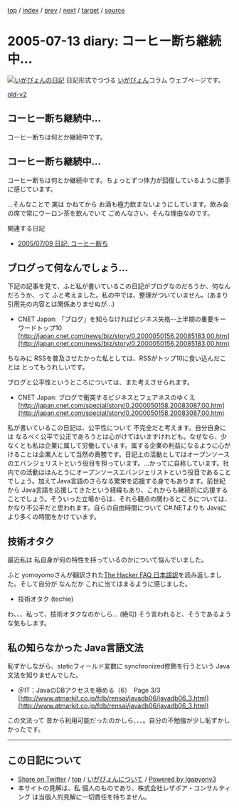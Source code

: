 [top](../index.html) 
 / [index](index.html) 
 / [prev](ig050712.html) 
 / [next](ig050714.html) 
 / [target](https://www.igapyon.jp/igapyon/diary/2005/ig050713.html) 
 / [source](https://github.com/igapyon/diary/blob/master/2005/ig050713.src.md) 

2005-07-13 diary: コーヒー断ち継続中…
=====================================================================================================
[![いがぴょんの日記](https://www.igapyon.jp/igapyon/diary/images/iga200306s.jpg "いがぴょん")](https://www.igapyon.jp/igapyon/diary/memo/memoigapyon.html) 日記形式でつづる [いがぴょん](https://www.igapyon.jp/igapyon/diary/memo/memoigapyon.html)コラム ウェブページです。

[old-v2](ig050713-orig.html)

## コーヒー断ち継続中…

コーヒー断ちは何とか継続中です。


## コーヒー断ち継続中…

コーヒー断ちは何とか継続中です。ちょっとずつ体力が回復しているように勝手に感じています。

…そんなことで 実は かねてから お酒も極力飲まないようにしています。飲み会の席で常にウーロン茶を飲んでいて ごめんなさい。そんな理由なのです。

関連する日記

* [2005/07/09 日記: コーヒー断ち](ig050709.html)

## ブログって何なんでしょう…

下記の記事を見て、ふと私が書いているこの日記がブログなのだろうか、何なんだろうか、って ふと考えました。私の中では、整理がついていません。(あまり引用先の内容とは関係ありませぬが…)

* CNET Japan: 「ブログ」を知らなければビジネス失格--上半期の重要キーワードトップ10
  [http://japan.cnet.com/news/biz/story/0,2000050156,20085183,00.htm](http://japan.cnet.com/news/biz/story/0,2000050156,20085183,00.htm)

ちなみに RSSを普及させたかった私としては、RSSがトップ10に食い込んだことは とってもうれしいです。

ブログと公平性というところについては、また考えさせられます。

* CNET Japan: ブログで衝突するビジネスとフェアネスのゆくえ
  [http://japan.cnet.com/special/story/0,2000050158,20083087,00.htm](http://japan.cnet.com/special/story/0,2000050158,20083087,00.htm)

私が書いているこの日記は、公平性について 不完全だと考えます。自分自身には なるべく公平で公正であろうとは心がけてはいますけれども。なぜなら、少なくとも私は企業に属して労働しています。属する企業の利益になるように心がけることは企業人として当然の責務です。日記上の活動としてはオープンソースのエバンジェリストという役目を担っています。…かってに自称しています。社内での活動はほんとうにオープンソースエバンジェリストという役目であることでしょう。加えてJava言語のさらなる繁栄を応援する身でもあります。前世紀から Java言語を応援してきたという経緯もあり、これからも継続的に応援することでしょう。そういった立場からは、それら観点の関わるところについては、かなり不公平だと思われます。自らの自由時間について C#.NETよりも Javaにより多くの時間をかけています。

## 技術オタク

最近私は 私自身が何の特性を持っているのかについて悩んでいました。

ふと yomoyomoさんが翻訳された[The Hacker FAQ 日本語訳](http://www.yamdas.org/column/technique/hackerj.html)を読み返しました。そして自分が なんだか これに当てはまるように感じました。

* 技術オタク (techie)

わ、、、私って、技術オタクなのかしら… (絶句) そう言われると、そうであるような気もします。

## 私の知らなかった Java言語文法

恥ずかしながら、staticフィールド変数に synchronized修飾を行うという Java文法を知りませんでした。

* ＠IT：JavaのDBアクセスを極める（6）　Page 3/3
  [http://www.atmarkit.co.jp/fdb/rensai/javadb06/javadb06_3.html](http://www.atmarkit.co.jp/fdb/rensai/javadb06/javadb06_3.html)

この文法って 昔から利用可能だったのかしら、、、。自分の不勉強が少し恥ずかしかったです。


----------------------------------------------------------------------------------------------------

## この日記について

* [Share on Twitter](https://twitter.com/intent/tweet?hashtags=igapyon%2Cdiary%2C%E3%81%84%E3%81%8C%E3%81%B4%E3%82%87%E3%82%93&text=%E3%82%B3%E3%83%BC%E3%83%92%E3%83%BC%E6%96%AD%E3%81%A1%E7%B6%99%E7%B6%9A%E4%B8%AD%E2%80%A6&url=https%3A%2F%2Fwww.igapyon.jp%2Figapyon%2Fdiary%2F2005%2Fig050713.html) / [top](../index.html) / [いがぴょんについて](https://www.igapyon.jp/igapyon/diary/memo/memoigapyon.html) / [Powered by Igapyonv3](https://github.com/igapyon/igapyonv3)
* 本サイトの見解は、私 個人のものであり、株式会社レザボア・コンサルティング は当個人的見解に一切責任を持ちません。 
